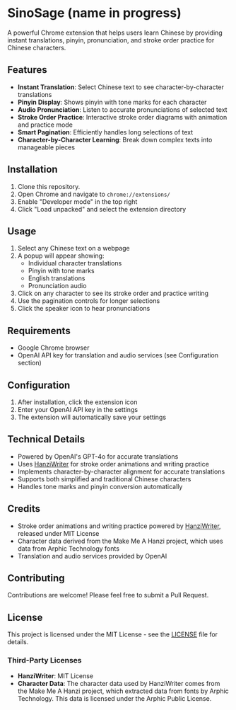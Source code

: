 # SinoSage (name in progress)

A powerful Chrome extension that helps users learn Chinese by providing instant translations, pinyin, pronunciation, and stroke order practice for Chinese characters.

## Features

- **Instant Translation**: Select Chinese text to see character-by-character translations
- **Pinyin Display**: Shows pinyin with tone marks for each character
- **Audio Pronunciation**: Listen to accurate pronunciations of selected text
- **Stroke Order Practice**: Interactive stroke order diagrams with animation and practice mode
- **Smart Pagination**: Efficiently handles long selections of text
- **Character-by-Character Learning**: Break down complex texts into manageable pieces

## Installation

1. Clone this repository. 
2. Open Chrome and navigate to `chrome://extensions/`
3. Enable "Developer mode" in the top right
4. Click "Load unpacked" and select the extension directory

## Usage

1. Select any Chinese text on a webpage
2. A popup will appear showing:
   - Individual character translations
   - Pinyin with tone marks
   - English translations
   - Pronunciation audio
3. Click on any character to see its stroke order and practice writing
4. Use the pagination controls for longer selections
5. Click the speaker icon to hear pronunciations

## Requirements

- Google Chrome browser
- OpenAI API key for translation and audio services (see Configuration section)

## Configuration

1. After installation, click the extension icon
2. Enter your OpenAI API key in the settings
3. The extension will automatically save your settings

## Technical Details

- Powered by OpenAI's GPT-4o for accurate translations
- Uses [HanziWriter](https://hanziwriter.org/) for stroke order animations and writing practice
- Implements character-by-character alignment for accurate translations
- Supports both simplified and traditional Chinese characters
- Handles tone marks and pinyin conversion automatically

## Credits

- Stroke order animations and writing practice powered by [HanziWriter](https://github.com/chanind/hanzi-writer), released under MIT License
- Character data derived from the Make Me A Hanzi project, which uses data from Arphic Technology fonts
- Translation and audio services provided by OpenAI

## Contributing

Contributions are welcome! Please feel free to submit a Pull Request.

## License

This project is licensed under the MIT License - see the [LICENSE](LICENSE) file for details.

### Third-Party Licenses

- **HanziWriter**: MIT License
- **Character Data**: The character data used by HanziWriter comes from the Make Me A Hanzi project, which extracted data from fonts by Arphic Technology. This data is licensed under the Arphic Public License.
